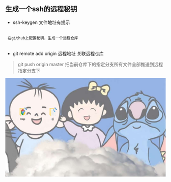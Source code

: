 ## 生成一个ssh的远程秘钥

* ssh-keygen 文件地址有提示 

```js

 在github上配置秘钥，生成一个远程仓库
 
```

- git remote add origin 远程地址  关联远程仓库

> git push origin master  把当前仓库下的指定分支所有文件全部推送到远程指定分支下

![Image text](./1.png)


